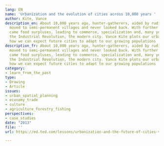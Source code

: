 ```yaml
---
lang: EN
name: 'Urbanization and the evolution of cities across 10,000 years '
author: Kite, Vance
description_en: About 10,000 years ago, hunter-gatherers, aided by rudimentary agriculture,
  moved to semi-permanent villages and never looked back. With further developments
  came food surpluses, leading to commerce, specialization and, many years later with
  the Industrial Revolution, the modern city. Vance Kite plots our urban past and
  how we can expect future cities to adapt to our growing populations
description_fr: About 10,000 years ago, hunter-gatherers, aided by rudimentary agriculture,
  moved to semi-permanent villages and never looked back. With further developments
  came food surpluses, leading to commerce, specialization and, many years later with
  the Industrial Revolution, the modern city. Vance Kite plots our urban past and
  how we can expect future cities to adapt to our growing populations
category:
- learn_from_the_past
type:
- Drawing
- Article
issues:
- urban_spatial_planning
- economy_trade
- culture
- agriculture_forestry_fishing
perspectives:
- case_studies
date: "2013"
file: ''
url: https://ed.ted.com/lessons/urbanization-and-the-future-of-cities-vance-kite

---
```

